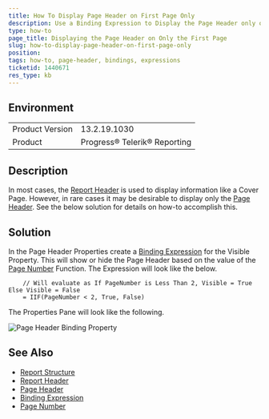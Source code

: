 ```yaml
---
title: How To Display Page Header on First Page Only
description: Use a Binding Expression to Display the Page Header only on the First Page
type: how-to
page_title: Displaying the Page Header on Only the First Page
slug: how-to-display-page-header-on-first-page-only
position: 
tags: how-to, page-header, bindings, expressions
ticketid: 1440671
res_type: kb
---
```


## Environment
<table>
	<tbody>
		<tr>
			<td>Product Version</td>
			<td>13.2.19.1030</td>
		</tr>
		<tr>
			<td>Product</td>
			<td>Progress® Telerik® Reporting</td>
		</tr>
	</tbody>
</table>


## Description
In most cases, the [Report Header](https://docs.telerik.com/reporting/designing-reports-creating-report-headers-and-footers) is used to display information like a Cover Page. However, in rare cases it may be desirable to display only the [Page Header](https://docs.telerik.com/reporting/designing-reports-creating-page-headers-and-footers). See the below solution for details on how-to accomplish this.

## Solution
In the Page Header Properties create a [Binding Expression](https://docs.telerik.com/reporting/expressions-bindings) for the Visible Property. This will show or hide the Page Header based on the value of the [Page Number](https://docs.telerik.com/reporting/expressions-page-functions#pagenumber) Function. The Expression will look like the below.

```
    // Will evaluate as If PageNumber is Less Than 2, Visible = True Else Visible = False
    = IIF(PageNumber < 2, True, False)
```

The Properties Pane will look like the following.

![Page Header Binding Property](resources/PageHeaderBindingProperty.png)

## See Also
*	[Report Structure](https://docs.telerik.com/reporting/designing-reports-understanding-report-structure)
*   [Report Header](https://docs.telerik.com/reporting/designing-reports-creating-report-headers-and-footers)
*   [Page Header](https://docs.telerik.com/reporting/designing-reports-creating-page-headers-and-footers)
*   [Binding Expression](https://docs.telerik.com/reporting/expressions-bindings)
*   [Page Number](https://docs.telerik.com/reporting/expressions-page-functions#pagenumber)
